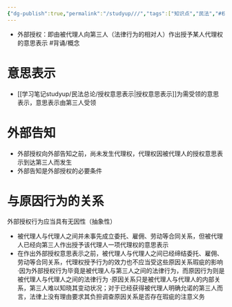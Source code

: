 ```yaml
---
{"dg-publish":true,"permalink":"/studyup///","tags":["知识点","民法","#权利","#民法权利"]}
---
```


- 外部授权：即由被代理人向第三人（法律行为的相对人）作出授予某人代理权的意思表示 #背诵/概念 
# 意思表示 
- [[学习笔记studyup/民法总论/授权意思表示\|授权意思表示]]为需受领的意思表示，意思表示由第三人受领
# 外部告知
- 外部授权向外部告知之前，尚未发生代理权，代理权因被代理人的授权意思表示到达第三人而发生
- 外部告知是外部授权的必要条件
# 与原因行为的关系
外部授权行为应当具有无因性（抽象性）
- 被代理人与代理人之间并未事先成立委托、雇佣、劳动等合同关系，但被代理人已经向第三人作出授予该代理人一项代理权的意思表示
- 在作出外部授权意思表示之前，被代理人与代理人之间已经缔结委托、雇佣、劳动等合同关系，代理权授予行为的效力也不应当受这些原因关系瑕疵的影响
·因为外部授权行为毕竟是被代理人与第三人之间的法律行为，而原因行为则是被代理人与代理人之间的法律行为
·原因关系只是被代理人与代理人的内部关系，第三人难以知晓其变动状况；对于已经获得被代理⼈明确允诺的第三人而言，法律上没有理由要求其负担调查原因关系是否存在瑕疵的注意义务
